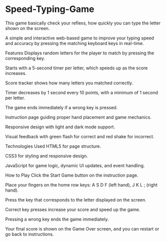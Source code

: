 # Speed-Typing-Game
This game basically check your reflexs, how quickly you can type the letter shown on the screen.

A simple and interactive web-based game to improve your typing speed and accuracy by pressing the matching keyboard keys in real-time.

Features
Displays random letters for the player to match by pressing the corresponding key.

Starts with a 5-second timer per letter, which speeds up as the score increases.

Score tracker shows how many letters you matched correctly.

Timer decreases by 1 second every 10 points, with a minimum of 1 second per letter.

The game ends immediately if a wrong key is pressed.

Instruction page guiding proper hand placement and game mechanics.

Responsive design with light and dark mode support.

Visual feedback with green flash for correct and red shake for incorrect.

Technologies Used
HTML5 for page structure.

CSS3 for styling and responsive design.

JavaScript for game logic, dynamic UI updates, and event handling.

How to Play
Click the Start Game button on the instruction page.

Place your fingers on the home row keys: A S D F (left hand), J K L ; (right hand).

Press the key that corresponds to the letter displayed on the screen.

Correct key presses increase your score and speed up the game.

Pressing a wrong key ends the game immediately.

Your final score is shown on the Game Over screen, and you can restart or go back to instructions.
